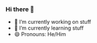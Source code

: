 ### Hi there 👋

- 🔭 I’m currently working on stuff
- 🌱 I’m currently learning stuff
- 😄 Pronouns: He/Him
